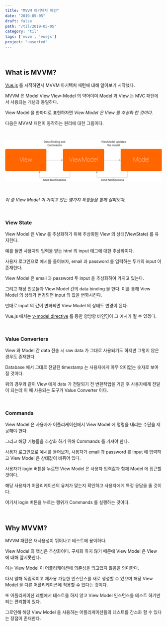 ```yaml
---
title: "MVVM 아키텍처 패턴"
date: "2019-05-05"
draft: false
path: "/til/2019-05-05"
category: "til"
tags: ['mvvm', 'vuejs']
project: "unsorted"
---
```


<br />

## What is MVVM?

[Vue.js](https://kr.vuejs.org/) 를 시작하면서 MVVM 아키텍처 패턴에 대해 알아보기 시작했다.

MVVM 은 Model View View-Model 의 약어이며 Model 과 View 는 MVC 패턴에서 사용되는 개념과 동일하다.

View Model 을 한마디로 표현하자면 <red>*View Model 은 View 를 추상화 한 것이다.*</red>

<gray>다음은 MVVM 패턴이 동작하는 원리에 대한 그림이다.</gray>

<br />

![MVVM Architecture Pattern](../../images/MVVM.png)

<br />

*이 중 View Model 이 가지고 있는 몇가지 특징들을 함께 살펴보자.*

<br />

### View State

View Model 은 View 를 추상화하기 위해 추상화된 View 의 상태(ViewState) 를 유지한다.

예를 들면 사용자의 입력을 받는 html 의 input 태그에 대한 추상화이다.

사용자 로그인으로 예시를 들어보자, email 과 password 를 입력하는 두개의 input 이 존재한다.

View Model 은 email 과 password 두 input 을 추상화하여 가지고 있는다.

그리고 해당 인풋들과 View Model 간의 data binding 을 한다. 이를 통해 View Model 의 상태가 변경되면 input 의 값을 변화시킨다.

반대로 input 의 값이 변화되면 View Model 의 상태도 변경이 된다.

Vue.js 에서는 [v-model directive](https://vuejs.org/v2/guide/forms.html) 를 통한 양방향 바인딩이 그 예시가 될 수 있겠다.

<br />

### Value Converters

View 와 Model 간 data 전송 시 raw data 가 그대로 사용되기도 하지만 그렇지 않은 경우도 존재한다.

Database 에서 그대로 전달된 timestamp 는 사용자에게 아무 의미없는 숫자로 보여질 것이다.

위의 경우와 같이 View 에게 data 가 전달되기 전 변환작업을 거친 후 사용자에게 전달이 되는데 이 때 사용되는 도구가 Value Converter 이다.

<br />

### Commands

View Model 은 사용자가 어플리케이션에서 View Model 에 명령을 내리는 수단을 제공해야 한다.

그리고 해당 기능들을 추상화 하기 위해 Commands 를 가져야 한다.

사용자 로그인으로 예시를 들어보자, 사용자가 email 과 password 를 input 에 입력하고 View Model 은 상태값이 바뀌어 있다.

사용자가 login 버튼을 누르면 View Model 은 사용자 입력값과 함께 Model 에 접근할 것이다.

해당 사용자가 어플리케이션의 유저가 맞는지 확인하고 사용자에게 특정 응답을 줄 것이다.

여기서 login 버튼을 누르는 행위가 Commands 를 실행하는 것이다.

<br />

## Why MVVM?

MVVM 패턴은 재사용성이 뛰어나고 테스트에 용이하다.

View Model 의 핵심은 추상화이다. 구체화 하지 않기 때문에 View Model 은 View 에 대해 알지못한다.

<red>이는 View Model 이 어플리케이션에 의존성을 띄고있지 않음을 의미한다.</red>

다시 말해 독립적이고 재사용 가능한 인스턴스를 새로 생성할 수 있으며 해당 View Model 을 다른 어플리케이션에 적용할 수 있다는 것이다.

또 어플리케이션 레벨에서 테스트를 하지 않고 View Model 인스턴스를 테스트 하기만 되는 편리함이 있다.

그로인해 해당 View Model 을 사용하는 어플리케이션들의 테스트를 간소화 할 수 있다는 장점이 존재한다.

